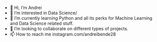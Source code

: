 - 👋 Hi, I’m Andrei
- 👀 I’m interested in Data Science/
- 🌱 I’m currently learning Python and all its perks for Machine Learning and Data Science related stuff.
- 💞️ I’m looking to collaborate on different types of projects.
- 📫 How to reach me instagram.com/andreibende28

<!---
echoWzZ/echoWzZ is a ✨ special ✨ repository because its `README.md` (this file) appears on your GitHub profile.
You can click the Preview link to take a look at your changes.
--->
